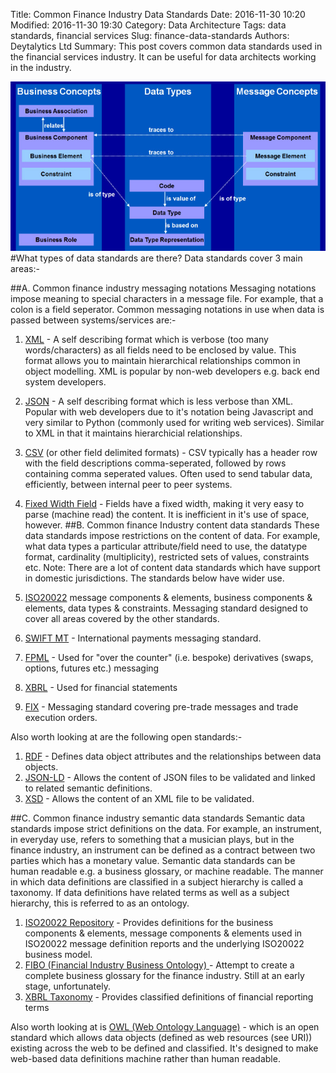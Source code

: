 Title: Common Finance Industry Data Standards
Date: 2016-11-30 10:20
Modified: 2016-11-30 19:30
Category: Data Architecture
Tags: data standards, financial services
Slug: finance-data-standards
Authors: Deytalytics Ltd
Summary: This post covers common data standards used in the financial services industry. It can be useful for data architects working in the industry.

![Common Finance Industry Data Standards](images/iso20022.jpg)
#What types of data standards are there?
Data standards cover 3 main areas:-

##A. Common finance industry messaging notations
Messaging notations impose meaning to special characters in a message file. For example, that a colon is a field seperator. Common messaging notations in use when data is passed between systems/services are:-

1. [XML](http://en.wikipedia.org/wiki/XML) - A self describing format which is verbose (too many words/characters) as all fields need to be enclosed by <fieldname>value</fieldname>. This format allows you to maintain hierarchical relationships common in object modelling. XML is popular by non-web developers e.g. back end system developers.
2. [JSON](http://www.json.org/) - A self describing format which is less verbose than XML. Popular with web developers due to it's notation being Javascript and very similar to Python (commonly used for writing web services). Similar to XML in that it maintains hierarchicial relationships.
3. [CSV](http://en.wikipedia.org/wiki/Comma-separated_values) (or other field delimited formats) - CSV typically has a header row with the field descriptions comma-seperated, followed by rows containing comma seperated values. Often used to send tabular data, efficiently, between internal peer to peer systems.
4. [Fixed Width Field](http://www.ibm.com/support/knowledgecenter/SSULQD_7.2.0/com.ibm.nz.load.doc/c_load_build_fixed_length_format_def.html) - Fields have a fixed width, making it very easy to parse (machine read) the content. It is inefficient in it's use of space, however.
##B. Common finance Industry content data standards
These data standards impose restrictions on the content of data. For example, what data types a particular attribute/field need to use, the datatype format, cardinality (multiplicity), restricted sets of values, constraints etc. Note: There are a lot of content data standards which have support in domestic jurisdictions. The standards below have wider use.

1. [ISO20022](http://www.iso20022.org/the_iso20022_standard.page) message components & elements, business components & elements, data types & constraints. Messaging standard designed to cover all areas covered by the other standards.
2. [SWIFT MT](http://docs.oracle.com/cd/E19509-01/820-7113/6nid5dl2r/index.html) - International payments messaging standard.
3. [FPML](http://en.wikipedia.org/wiki/FpML) - Used for "over the counter" (i.e. bespoke) derivatives (swaps, options, futures etc.) messaging
4. [XBRL](http://en.wikipedia.org/wiki/XBRL) - Used for financial statements
5. [FIX](http://en.wikipedia.org/wiki/Financial_Information_eXchange) - Messaging standard covering pre-trade messages and trade execution orders.

Also worth looking at are the following open standards:-

1. [RDF](http://en.wikipedia.org/wiki/Resource_Description_Framework) - Defines data object attributes and the relationships between data objects.
2. [JSON-LD](http://en.wikipedia.org/wiki/JSON-LD) - Allows the content of JSON files to be validated and linked to related semantic definitions.
3. [XSD](http://en.wikipedia.org/wiki/XML_Schema_(W3C)) - Allows the content of an XML file to be validated.

##C. Common finance industry semantic data standards
Semantic data standards impose strict definitions on the data. For example, an instrument, in everyday use, refers to something that a musician plays, but in the finance industry, an instrument can be defined as a contract between two parties which has a monetary value. Semantic data standards can be human readable e.g. a business glossary, or machine readable. The manner in which data definitions are classified in a subject hierarchy is called a taxonomy. If data definitions have related terms as well as a subject hierarchy, this is referred to as an ontology.

1. [ISO20022 Repository](http://www.iso20022.org/standardsrepository/public/dictionaryModel/repositorySearch.xhtml) - Provides definitions for the business components & elements, message components & elements used in ISO20022 message definition reports and the underlying ISO20022 business model.
2. [FIBO (Financial Industry Business Ontology) ](http://www.omg.org/spec/EDMC-FIBO/FND/1.0/PDF/index.htm) - Attempt to create a complete business glossary for the finance industry. Still at an early stage, unfortunately.
3. [XBRL Taxonomy](http://www.xbrl.org/the-standard/what/taxonomies/) - Provides classified definitions of financial reporting terms

Also worth looking at is [OWL (Web Ontology Language)](http://en.wikipedia.org/wiki/Web_Ontology_Language) - which is an open standard which allows data objects (defined as web resources (see URI)) existing across the web to be defined and classified. It's designed to make web-based data definitions machine rather than human readable.
